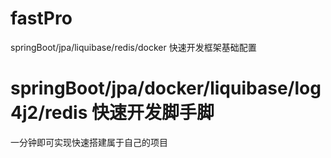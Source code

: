 # fastPro
springBoot/jpa/liquibase/redis/docker 快速开发框架基础配置 
# springBoot/jpa/docker/liquibase/log4j2/redis 快速开发脚手脚
一分钟即可实现快速搭建属于自己的项目
